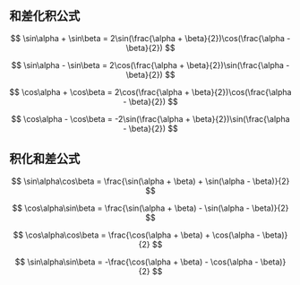 ## 和差化积公式

$$
\sin\alpha + \sin\beta = 2\sin(\frac{\alpha + \beta}{2})\cos(\frac{\alpha - \beta}{2})
$$

$$
\sin\alpha - \sin\beta = 2\cos(\frac{\alpha + \beta}{2})\sin(\frac{\alpha - \beta}{2})
$$

$$
\cos\alpha + \cos\beta = 2\cos(\frac{\alpha + \beta}{2})\cos(\frac{\alpha - \beta}{2})
$$

$$
\cos\alpha - \cos\beta = -2\sin(\frac{\alpha + \beta}{2})\sin(\frac{\alpha - \beta}{2})
$$



## 积化和差公式

$$
\sin\alpha\cos\beta = \frac{\sin(\alpha + \beta) + \sin(\alpha - \beta)}{2}
$$

$$
\cos\alpha\sin\beta = \frac{\sin(\alpha + \beta) - \sin(\alpha - \beta)}{2}
$$

$$
\cos\alpha\cos\beta = \frac{\cos(\alpha + \beta) + \cos(\alpha - \beta)}{2}
$$

$$
\sin\alpha\sin\beta = -\frac{\cos(\alpha + \beta) - \cos(\alpha - \beta)}{2}
$$

